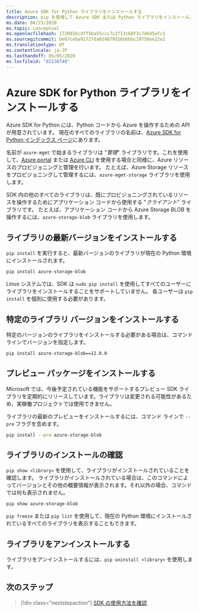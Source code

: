 ```yaml
---
title: Azure SDK for Python ライブラリをインストールする
description: pip を使用して Azure SDK または Python ライブラリをインストール、アンインストール、および検証する方法。 特定のバージョンおよびプレビュー パッケージをインストールする方法の詳細も含まれています。
ms.date: 04/23/2020
ms.topic: conceptual
ms.openlocfilehash: 172091bcdff5ba55ccc7c2f13c60f3c7d645efc1
ms.sourcegitcommit: be67ceba91727da014879d16bbbbc19756ee22e2
ms.translationtype: HT
ms.contentlocale: ja-JP
ms.lasthandoff: 05/05/2020
ms.locfileid: "82138748"
---
```

# <a name="install-azure-sdk-for-python-libraries"></a>Azure SDK for Python ライブラリをインストールする

Azure SDK for Python には、Python コードから Azure を操作するための API が用意されています。 現在のすべてのライブラリの名前は、[Azure SDK for Python インデックス ページ](https://azure.github.io/azure-sdk/releases/latest/all/python.html)にあります。

名前が `azure-mgmt` で始まるライブラリは "*管理*" ライブラリです。これを使用して、[Azure portal](https://portal.azure.com) または [Azure CLI](/cli/azure/install-azure-cli) を使用する場合と同様に、Azure リソースのプロビジョニングと管理を行います。 たとえば、Azure Storage リソースをプロビジョニングして管理するには、`azure-mgmt-storage` ライブラリを使用します。

SDK 内の他のすべてのライブラリは、既にプロビジョニングされているリソースを操作するためにアプリケーション コードから使用する "*クライアント*" ライブラリです。 たとえば、アプリケーション コードから Azure Storage BLOB を操作するには、`azure-storage-blob` ライブラリを使用します。

## <a name="install-the-latest-version-of-a-library"></a>ライブラリの最新バージョンをインストールする

`pip install` を実行すると、最新バージョンのライブラリが現在の Python 環境にインストールされます。

```bash
pip install azure-storage-blob
```

Linux システムでは、SDK は `sudo pip install` を使用してすべてのユーザーにライブラリをインストールすることをサポートしていません。 各ユーザーは `pip install` を個別に使用する必要があります。

## <a name="install-specific-library-versions"></a>特定のライブラリ バージョンをインストールする

特定のバージョンのライブラリをインストールする必要がある場合は、コマンド ラインでバージョンを指定します。

```bash
pip install azure-storage-blob==12.0.0
```

## <a name="install-preview-packages"></a>プレビュー パッケージをインストールする

Microsoft では、今後予定されている機能をサポートするプレビュー SDK ライブラリを定期的にリリースしています。ライブラリは変更される可能性があるため、実稼働プロジェクトでは使用できません。

ライブラリの最新のプレビューをインストールするには、コマンド ラインで `--pre` フラグを含めます。

```bash
pip install --pre azure-storage-blob
```

## <a name="verify-a-library-installation"></a>ライブラリのインストールの確認

`pip show <library>` を使用して、ライブラリがインストールされていることを確認します。 ライブラリがインストールされている場合は、このコマンドによってバージョンとその他の概要情報が表示されます。それ以外の場合、コマンドでは何も表示されません。

```bash
pip show azure-storage-blob
```

`pip freeze` または `pip list` を使用して、現在の Python 環境にインストールされているすべてのライブラリを表示することもできます。

## <a name="uninstall-a-library"></a>ライブラリをアンインストールする

ライブラリをアンインストールするには、`pip uninstall <library>` を使用します。

## <a name="next-steps"></a>次のステップ

> [!div class="nextstepaction"]
> [SDK の使用方法を確認](azure-sdk-get-started.yml)
